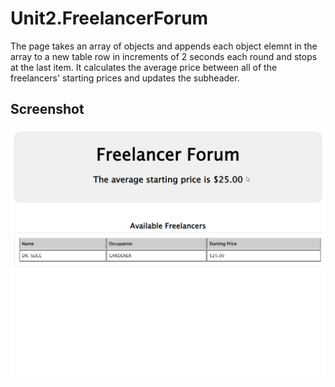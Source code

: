 # Unit2.FreelancerForum
The page takes an array of objects and appends each object elemnt in the array to a new table row in increments of 2 seconds each round and stops at the last item. It calculates the average price between all of the freelancers' starting prices and updates the subheader.

## Screenshot
![Freelancer Screenshot](https://github.com/rmaroukel/Unit2.FreelancerForum/blob/main/src/capture.gif?raw=true)